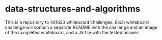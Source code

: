 # data-structures-and-algorithms
This is a repository to 401d23 whiteboard challenges. Each whiteboard challenge will contain a separate README with the challenge and an image of the completed whiteboard, and a JS file with the tested answer.